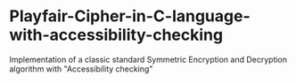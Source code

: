 # Playfair-Cipher-in-C-language-with-accessibility-checking
Implementation of a classic standard Symmetric Encryption and Decryption algorithm with "Accessibility checking"
